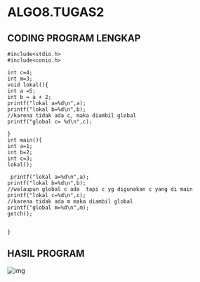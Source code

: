 # ALGO8.TUGAS2


## CODING PROGRAM LENGKAP

    #include<stdio.h>
    #include<conio.h>

    int c=4;
    int m=3;
    void lokal(){
    int a =5;
    int b = a + 2;
    printf("lokal a=%d\n",a);
    printf("lokal b=%d\n",b);
    //karena tidak ada c, maka diambil global
    printf("global c= %d\n",c);

    }
    int main(){
    int a=1;
    int b=2;
    int c=3;
    lokal();

     printf("lokal a=%d\n",a);
    printf("lokal b=%d\n",b);
    //walaupun global c ada  tapi c yg digunakan c yang di main
    printf("lokal c=%d\n",c);
    //karena tidak ada m maka diambil global
    printf("global m=%d\n",m);
    getch();


    }



## HASIL PROGRAM
![img](https://github.com/dindapuspitadewi/ALGO8.TUGAS2/blob/master/2.jpg?raw=true)
